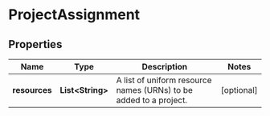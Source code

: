 

# ProjectAssignment


## Properties

| Name | Type | Description | Notes |
|------------ | ------------- | ------------- | -------------|
|**resources** | **List&lt;String&gt;** | A list of uniform resource names (URNs) to be added to a project. |  [optional] |



